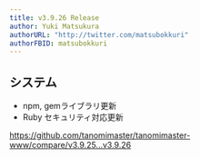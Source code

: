 ```yaml
---
title: v3.9.26 Release
author: Yuki Matsukura
authorURL: "http://twitter.com/matsubokkuri"
authorFBID: matsubokkuri
---
```


## システム

- npm, gemライブラリ更新
- Ruby セキュリティ対応更新

https://github.com/tanomimaster/tanomimaster-www/compare/v3.9.25...v3.9.26

